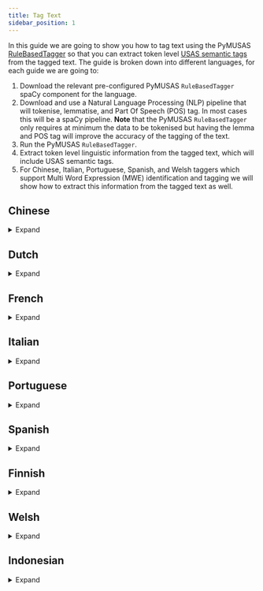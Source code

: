```yaml
---
title: Tag Text
sidebar_position: 1
---
```


In this guide we are going to show you how to tag text using the PyMUSAS [RuleBasedTagger](/api/spacy_api/taggers/rule_based#rulebasedtagger) so that you can extract token level [USAS semantic tags](https://ucrel.lancs.ac.uk/usas/) from the tagged text. The guide is broken down into different languages, for each guide we are going to: 

1. Download the relevant pre-configured PyMUSAS `RuleBasedTagger` spaCy component for the language.
2. Download and use a Natural Language Processing (NLP) pipeline that will tokenise, lemmatise, and Part Of Speech (POS) tag. In most cases this will be a spaCy pipeline. **Note** that the PyMUSAS `RuleBasedTagger` only requires at minimum the data to be tokenised but having the lemma and POS tag will improve the accuracy of the tagging of the text.
3. Run the PyMUSAS `RuleBasedTagger`.
4. Extract token level linguistic information from the tagged text, which will include USAS semantic tags.
5. For Chinese, Italian, Portuguese, Spanish, and Welsh taggers which support Multi Word Expression (MWE) identification and tagging we will show how to extract this information from the tagged text as well.


## Chinese
<details>
<summary>Expand</summary>

First download both the [Chinese PyMUSAS `RuleBasedTagger` spaCy component](https://github.com/UCREL/pymusas-models/releases/tag/cmn_dual_upos2usas_contextual-0.3.0) and the [small Chinese spaCy model](https://spacy.io/models/zh):

``` bash
pip install https://github.com/UCREL/pymusas-models/releases/download/cmn_dual_upos2usas_contextual-0.3.0/cmn_dual_upos2usas_contextual-0.3.0-py3-none-any.whl
python -m spacy download zh_core_web_sm
```

Then create the tagger, in a Python script:

:::note
Currently there is no lemmatisation component in the spaCy pipeline for Chinese.
:::

``` python
import spacy

# We exclude the following components as we do not need them. 
nlp = spacy.load('zh_core_web_sm', exclude=['parser', 'ner'])
# Load the Chinese PyMUSAS rule based tagger in a seperate spaCy pipeline
chinese_tagger_pipeline = spacy.load('cmn_dual_upos2usas_contextual')
# Adds the Chinese PyMUSAS rule based tagger to the main spaCy pipeline
nlp.add_pipe('pymusas_rule_based_tagger', source=chinese_tagger_pipeline)
```

The tagger is now setup for tagging text through the spaCy pipeline like so (this example follows on from the last). The example text is taken from the Chinese Wikipedia page on the topic of [`The Nile River`](https://zh.wikipedia.org/wiki/%E5%B0%BC%E7%BD%97%E6%B2%B3):

``` python
text = "尼罗河 是一条流經非洲東部與北部的河流，與中非地區的剛果河、非洲南部的赞比西河以及西非地区的尼日尔河並列非洲最大的四個河流系統。"

output_doc = nlp(text)

print(f'Text\tPOS\tUSAS Tags')
for token in output_doc:
    print(f'{token.text}\t{token.pos_}\t{token._.pymusas_tags}')
```

<details>
<summary>Output:</summary>

``` tsv
Text    POS     USAS Tags
尼罗河     PROPN   ['Z2']
是       VERB    ['A3', 'Z5']
一       NUM     ['N1']
条       NUM     ['G2.1/P1', 'S7.4-', 'A1.7+', 'S8-']
流經      ADJ     ['Z99']
非洲      PROPN   ['Z2']
東部      NOUN    ['Z99']
與北部     PROPN   ['Z99']
的       PART    ['Z5']
河流      NOUN    ['W3/M4', 'N5+']
，       PUNCT   ['PUNCT']
與       VERB    ['Z99']
中非      PROPN   ['Z99']
地區      NOUN    ['Z99']
的       PART    ['Z5']
剛果河     PROPN   ['Z99']
、       PUNCT   ['PUNCT']
非洲      PROPN   ['Z2']
南部      NOUN    ['M6']
的       PART    ['Z5']
赞比西河    NOUN    ['Z99']
以及      CCONJ   ['N5++', 'N5.2+', 'A13.3', 'Z5']
西非      PROPN   ['Z99']
地区      NOUN    ['A1.1.1', 'B3/X1', 'G1.1c', 'W3', 'F4/M7', 'K2', 'M7', 'A4.1', 'N3.6', 'B1', 'T1.1', 'O4.4', 'N5.1-', 'S5+c', 'B3', 'Y1', 'C1/H1@']
的       PART    ['Z5']
尼日尔河    NOUN    ['Z99']
並列      VERB    ['Z99']
非洲      PROPN   ['Z2']
最       ADV     ['A11.1+', 'N5+++', 'N3.2+++', 'A11.1+++', 'N5.1+', 'O2/M4', 'O3']
大       VERB    ['A11.1+', 'N5+++', 'N3.2+++', 'A11.1+++', 'N5.1+', 'O2/M4', 'O3']
的       PART    ['Z5']
四       NUM     ['N1']
個       NUM     ['N1']
河流      NOUN    ['W3/M4', 'N5+']
系統      NOUN    ['Z99']
。       PUNCT   ['PUNCT']
```

</details>

For Chinese the tagger also identifies and tags Multi Word Expressions (MWE), to find these MWE's you can run the following:

``` python
print(f'Text\tPOS\tMWE start and end index\tUSAS Tags')
for token in output_doc:
    start, end = token._.pymusas_mwe_indexes[0]
    if (end - start) > 1:
        print(f'{token.text}\t{token.pos_}\t{(start, end)}\t{token._.pymusas_tags}')
```

Which will output the following:

``` tsv
Text    POS    MWE start and end index    USAS Tags
最       ADV    (28, 30)                   ['A11.1+', 'N5+++', 'N3.2+++', 'A11.1+++', 'N5.1+', 'O2/M4', 'O3']
大       VERB   (28, 30)                   ['A11.1+', 'N5+++', 'N3.2+++', 'A11.1+++', 'N5.1+', 'O2/M4', 'O3']
```


</details>

## Dutch

<details>
<summary>Expand</summary>

First download both the [Dutch PyMUSAS `RuleBasedTagger` spaCy component](https://github.com/UCREL/pymusas-models/releases/tag/nl_single_upos2usas_contextual-0.3.0) and the [small Dutch spaCy model](https://spacy.io/models/nl):

``` bash
pip install https://github.com/UCREL/pymusas-models/releases/download/nl_single_upos2usas_contextual-0.3.0/nl_single_upos2usas_contextual-0.3.0-py3-none-any.whl
python -m spacy download nl_core_news_sm
```

Then create the tagger, in a Python script:

``` python
import spacy

# We exclude the following components as we do not need them. 
nlp = spacy.load('nl_core_news_sm', exclude=['parser', 'ner', 'tagger'])
# Load the Dutch PyMUSAS rule based tagger in a separate spaCy pipeline
dutch_tagger_pipeline = spacy.load('nl_single_upos2usas_contextual')
# Adds the Dutch PyMUSAS rule based tagger to the main spaCy pipeline
nlp.add_pipe('pymusas_rule_based_tagger', source=dutch_tagger_pipeline)
```

The tagger is now setup for tagging text through the spaCy pipeline like so (this example follows on from the last). The example text is taken from the Dutch Wikipedia page on the topic of [`The Nile River`](https://nl.wikipedia.org/wiki/Nijl):

``` python
text = "De Nijl is met een lengte van 5499 tot 6695 km de langste of de op een na langste rivier van de wereld."

output_doc = nlp(text)

print(f'Text\tLemma\tPOS\tUSAS Tags')
for token in output_doc:
    print(f'{token.text}\t{token.lemma_}\t{token.pos_}\t{token._.pymusas_tags}')
```

<details>

<summary>Output:</summary>

``` tsv
Text    Lemma   POS     USAS Tags
De      de      DET     ['Z5']
Nijl    nijl    PROPN   ['Z99']
is      is      AUX     ['Z99']
met     met     ADP     ['Z5']
een     een     DET     ['Z5']
lengte  lengte  NOUN    ['N3.7', 'T1.3', 'M4']
van     van     ADP     ['Z5']
5499    5499    NUM     ['N1']
tot     tot     ADP     ['Z99']
6695    6695    NUM     ['N1']
km      km      SYM     ['Z99']
de      de      DET     ['Z5']
langste lang    ADJ     ['N3.7+', 'T1.3+', 'N3.3+', 'N3.2+', 'X7+']
of      of      CCONJ   ['Z5']
de      de      DET     ['Z5']
op      op      ADP     ['A5.1+', 'G2.2+', 'A1.1.1', 'M6', 'Z5']
een     e       NUM     ['N1', 'T3', 'T1.2', 'Z8']
na      na      ADP     ['N4', 'Z5']
langste lang    ADJ     ['N3.7+', 'T1.3+', 'N3.3+', 'N3.2+', 'X7+']
rivier  rivier  NOUN    ['W3/M4', 'N5+']
van     van     ADP     ['Z5']
de      de      DET     ['Z5']
wereld  wereld  NOUN    ['W1', 'S5+c', 'A4.1', 'N5+']
.       .       PUNCT   ['PUNCT']
```
</details>

</details>

## French

<details>
<summary>Expand</summary>

First download both the [French PyMUSAS `RuleBasedTagger` spaCy component](https://github.com/UCREL/pymusas-models/releases/tag/fr_single_upos2usas_contextual-0.3.0) and the [small French spaCy model](https://spacy.io/models/fr):

``` bash
pip install https://github.com/UCREL/pymusas-models/releases/download/fr_single_upos2usas_contextual-0.3.0/fr_single_upos2usas_contextual-0.3.0-py3-none-any.whl
python -m spacy download fr_core_news_sm
```

Then create the tagger, in a Python script:

``` python
import spacy

# We exclude the following components as we do not need them. 
nlp = spacy.load('fr_core_news_sm', exclude=['parser', 'ner'])
# Load the French PyMUSAS rule based tagger in a separate spaCy pipeline
french_tagger_pipeline = spacy.load('fr_single_upos2usas_contextual')
# Adds the French PyMUSAS rule based tagger to the main spaCy pipeline
nlp.add_pipe('pymusas_rule_based_tagger', source=french_tagger_pipeline)
```

The tagger is now setup for tagging text through the spaCy pipeline like so (this example follows on from the last). The example text is taken from the French Wikipedia page on the topic of [`The Nile River`](https://fr.wikipedia.org/wiki/Nil):

``` python
text = "Le Nil est un fleuve d'Afrique. Avec une longueur d'environ 6 700 km, c'est avec le fleuve Amazone, le plus long fleuve du monde."

output_doc = nlp(text)

print(f'Text\tLemma\tPOS\tUSAS Tags')
for token in output_doc:
    print(f'{token.text}\t{token.lemma_}\t{token.pos_}\t{token._.pymusas_tags}')
```

<details>

<summary>Output:</summary>

``` tsv
Text      Lemma     POS       USAS Tags
Le        le        DET       ['Z5']
Nil       Nil       PROPN     ['Z99']
est       être      AUX       ['M6']
un        un        DET       ['Z5']
fleuve    fleuve    NOUN      ['W3/M4', 'N5+']
d'        de        ADP       ['Z5']
Afrique   Afrique   PROPN     ['Z99']
.         .         PUNCT     ['PUNCT']
Avec      avec      ADP       ['Z5']
une       un        DET       ['Z5']
longueur  longueur  NOUN      ['N3.7', 'T1.3', 'M4']
d'        de        ADP       ['Z5']
environ   environ   ADV       ['Z5']
6         6         DET       ['Z99']
700       700       NUM       ['N1']
km        kilomètre NOUN      ['N3.3', 'N3.7']
,         ,         PUNCT     ['PUNCT']
c'        ce        PRON      ['Z8']
est       être      VERB      ['M6']
avec      avec      ADP       ['Z5']
le        le        DET       ['Z5']
fleuve    fleuve    NOUN      ['W3/M4', 'N5+']
Amazone   amazone   NOUN      ['Z99']
,         ,         PUNCT     ['PUNCT']
le        le        DET       ['Z5']
plus      plus      ADV       ['Z5']
long      long      ADJ       ['Z99']
fleuve    fleuve    NOUN      ['W3/M4', 'N5+']
du        de        ADP       ['Z5']
monde     monde     NOUN      ['Z99']
.         .         PUNCT     ['PUNCT']
```

</details>

</details>

## Italian

<details>
<summary>Expand</summary>

First download both the [Italian PyMUSAS `RuleBasedTagger` spaCy component](https://github.com/UCREL/pymusas-models/releases/tag/it_dual_upos2usas_contextual-0.3.0) and the [small Italian spaCy model](https://spacy.io/models/it):

``` bash
pip install https://github.com/UCREL/pymusas-models/releases/download/it_dual_upos2usas_contextual-0.3.0/it_dual_upos2usas_contextual-0.3.0-py3-none-any.whl
python -m spacy download it_core_news_sm
```

Then create the tagger, in a Python script:

``` python
import spacy

# We exclude the following components as we do not need them. 
nlp = spacy.load('it_core_news_sm', exclude=['parser', 'ner', 'tagger'])
# Load the Italian PyMUSAS rule based tagger in a separate spaCy pipeline
italian_tagger_pipeline = spacy.load('it_dual_upos2usas_contextual')
# Adds the Italian PyMUSAS rule based tagger to the main spaCy pipeline
nlp.add_pipe('pymusas_rule_based_tagger', source=italian_tagger_pipeline)
```

The tagger is now setup for tagging text through the spaCy pipeline like so (this example follows on from the last). The example text is taken from the Italian Wikipedia page on the topic of [`The Nile River`](https://it.wikipedia.org/wiki/Nilo):

``` python
text = "Il Nilo è un fiume africano lungo 6.852 km che attraversa otto stati dell'Africa. Tradizionalmente considerato il fiume più lungo del mondo, contende il primato della lunghezza al Rio delle Amazzoni."

output_doc = nlp(text)

print(f'Text\tLemma\tPOS\tUSAS Tags')
for token in output_doc:
    print(f'{token.text}\t{token.lemma_}\t{token.pos_}\t{token._.pymusas_tags}')
```

<details>

<summary>Output:</summary>

``` tsv
Text              Lemma             POS     USAS Tags
Il                il                DET     ['Z5']
Nilo              nilo              PROPN   ['Z99']
è                 essere            AUX     ['A5.1', 'S7.1++', 'X3.2', 'Q2.2', 'A8', 'N3.1%']
un                uno               DET     ['Z5']
fiume             fiume             NOUN    ['W3']
africano          africano          ADJ     ['Z2']
lungo             lungo             ADP     ['Z5']
6.852             6.852             NUM     ['N1']
km                km                NOUN    ['N3.3']
che               che               PRON    ['Z8']
attraversa        attraversare      VERB    ['M1', 'M6', 'S8-', 'A1.8+', 'A6.3+', 'F4/L2', 'O4.4', 'Q1.2', 'E3-', 'S1.1.1', 'S9@']
otto              otto              NUM     ['N1']
stati             stato             NOUN    ['G2.1/H1', 'B2', 'A3']
dell'             dell'             ADP     ['Z99']
Africa            Africa            PROPN   ['Z2']
.                 .                 PUNCT   ['PUNCT']
Tradizionalmente  tradizionalmente  ADV     ['Z99']
considerato       considerare       VERB    ['A5.1', 'N2', 'A11.1+', 'Q2.2', 'S1.1.1', 'Q1.3', 'S9%', 'X2.1', 'X2.4', 'X6']
il                il                DET     ['Z5']
fiume             fiume             NOUN    ['W3']
più               molto             ADV     ['N3.3+', 'A13.3']
lungo             lungo             ADJ     ['N3.3+', 'A13.3']
del               del               ADP     ['Z5']
mondo             mondo             NOUN    ['W1']
,                 ,                 PUNCT   ['PUNCT']
contende          contendere        VERB    ['S7.3']
il                il                DET     ['Z5']
primato           primato           NOUN    ['A5.1+++', 'A11.1+']
della             della             ADP     ['Z99']
lunghezza         lunghezza         NOUN    ['N3.7', 'T1.3', 'M4']
al                al                ADP     ['Z5']
Rio               Rio               PROPN   ['Z2']
delle             della             ADP     ['Z5']
Amazzoni          amazzoni          PROPN   ['Z99']
.                 .                 PUNCT   ['PUNCT']
```

</details>

For Italian the tagger also identifies and tags Multi Word Expressions (MWE), to find these MWE's you can run the following:

``` python
print(f'Text\tPOS\tMWE start and end index\tUSAS Tags')

for token in output_doc:
    start, end = token._.pymusas_mwe_indexes[0]
    if (end - start) > 1:
        print(f'{token.text}\t{token.pos_}\t{(start, end)}\t{token._.pymusas_tags}')
```

Which will output the following:

``` tsv
Text    POS     MWE start and end index    USAS Tags
più     ADV     (20, 22)                   ['N3.3+', 'A13.3']
lungo   ADJ     (20, 22)                   ['N3.3+', 'A13.3']
```

</details>

## Portuguese

<details>
<summary>Expand</summary>

First download both the [Portuguese PyMUSAS `RuleBasedTagger` spaCy component](https://github.com/UCREL/pymusas-models/releases/tag/pt_dual_upos2usas_contextual-0.3.0) and the [small Portuguese spaCy model](https://spacy.io/models/pt):

``` bash
pip install https://github.com/UCREL/pymusas-models/releases/download/pt_dual_upos2usas_contextual-0.3.0/pt_dual_upos2usas_contextual-0.3.0-py3-none-any.whl
python -m spacy download pt_core_news_sm
```

Then create the tagger, in a Python script:

``` python
import spacy

# We exclude the following components as we do not need them. 
nlp = spacy.load('pt_core_news_sm', exclude=['parser', 'ner'])
# Load the Portuguese PyMUSAS rule based tagger in a separate spaCy pipeline
portuguese_tagger_pipeline = spacy.load('pt_dual_upos2usas_contextual')
# Adds the Portuguese PyMUSAS rule based tagger to the main spaCy pipeline
nlp.add_pipe('pymusas_rule_based_tagger', source=portuguese_tagger_pipeline)
```

The tagger is now setup for tagging text through the spaCy pipeline like so (this example follows on from the last). The example text is taken from the Portuguese Wikipedia page on the topic of [`The Nile River`](https://pt.wikipedia.org/wiki/Rio_Nilo):

``` python
text = "Todos estes estudos levam a que o comprimento de ambos os rios permaneça em aberto, continuando por isso o debate e como tal, continuando-se a considerar o Nilo como o rio mais longo."

output_doc = nlp(text)

print(f'Text\tLemma\tPOS\tUSAS Tags')
for token in output_doc:
    print(f'{token.text}\t{token.lemma_}\t{token.pos_}\t{token._.pymusas_tags}')
```

<details>

<summary>Output:</summary>

``` tsv
Text            Lemma           POS     USAS Tags
Todos           Todos           DET     ['Z8/N5.1+c']
estes           este            DET     ['Z5', 'Z8']
estudos         estudo          NOUN    ['P1', 'X2.4', 'H2', 'Q1.2', 'C1']
levam           levar           VERB    ['A9+', 'T1.3', 'C1', 'A1.1.1', 'M2', 'S7.1-', 'A2.1+', 'X2.4', 'S6+', 'S7.4+', 'N3', 'A2.1+', 'P1', 'M1', 'X2.5+', 'F1@', 'F2@', 'Q1.2@', 'B3@']
a               o               SCONJ   ['M6', 'Z5']
que             que             SCONJ   ['A13.3', 'A6.1+', 'Z5', 'Z8']
o               o               DET     ['Z5']
comprimento     comprimento     NOUN    ['N3.7', 'T1.3', 'M4']
de              de              ADP     ['Z5']
ambos           ambos           DET     ['N5']
os              o               DET     ['Z5']
rios            rio             NOUN    ['W3/M4', 'N5+']
permaneça       permanecer      VERB    ['T2++', 'M8', 'N5.2+']
em              em              SCONJ   ['A5.1+', 'G2.2+', 'A1.1.1', 'M6', 'O4.2+', 'Z5']
aberto          aberto          VERB    ['A10+', 'T2+']
,               ,               PUNCT   ['PUNCT']
continuando     continuar       VERB    ['Z99']
por             por             ADP     ['N4', 'Z5', 'T1.2']
isso            isso            PRON    ['N4', 'Z5', 'T1.2']
o               o               DET     ['Z5']
debate          debater         NOUN    ['Q2.1', 'Q2.1/A6.1-', 'Q2.1/E3-', 'Q2.2']
e               e               CCONJ   ['Z5']
como            comer           ADP     ['Z5']
tal             tal             PRON    ['Z5']
,               ,               PUNCT   ['PUNCT']
continuando-se  continuando-se  VERB    ['Z99']
a               o               SCONJ   ['M6', 'Z5']
considerar      considerar      VERB    ['Z99']
o               o               DET     ['Z5']
Nilo            Nilo            PROPN   ['Z2']
como            comer           ADP     ['Z5']
o               o               DET     ['Z5']
rio             rir             NOUN    ['W3/M4', 'N5+']
mais            mais            ADV     ['T1.3++', 'N3.7++', 'N3.3++', 'N3.2++']
longo           longo           ADJ     ['T1.3++', 'N3.7++', 'N3.3++', 'N3.2++']
.               .               PUNCT   ['PUNCT']
```
</details>

For Portuguese the tagger also identifies and tags Multi Word Expressions (MWE), to find these MWE's you can run the following:

``` python
print(f'Text\tPOS\tMWE start and end index\tUSAS Tags')

for token in output_doc:
    start, end = token._.pymusas_mwe_indexes[0]
    if (end - start) > 1:
        print(f'{token.text}\t{token.pos_}\t{(start, end)}\t{token._.pymusas_tags}')
```

Which will output the following:

``` tsv
Text    POS     MWE start and end index    USAS Tags
por     ADP     (17, 19)                   ['N4', 'Z5', 'T1.2']
isso    PRON    (17, 19)                   ['N4', 'Z5', 'T1.2']
mais    ADV     (33, 35)                   ['T1.3++', 'N3.7++', 'N3.3++', 'N3.2++']
longo   ADJ     (33, 35)                   ['T1.3++', 'N3.7++', 'N3.3++', 'N3.2++']
```


</details>

## Spanish

<details>
<summary>Expand</summary>

First download both the [Spanish PyMUSAS `RuleBasedTagger` spaCy component](https://github.com/UCREL/pymusas-models/releases/tag/es_dual_upos2usas_contextual-0.3.0) and the [small Spanish spaCy model](https://spacy.io/models/es):

``` bash
pip install https://github.com/UCREL/pymusas-models/releases/download/es_dual_upos2usas_contextual-0.3.0/es_dual_upos2usas_contextual-0.3.0-py3-none-any.whl
python -m spacy download es_core_news_sm
```

Then create the tagger, in a Python script:

``` python
import spacy

# We exclude the following components as we do not need them. 
nlp = spacy.load('es_core_news_sm', exclude=['parser', 'ner'])
# Load the Spanish PyMUSAS rule based tagger in a separate spaCy pipeline
spanish_tagger_pipeline = spacy.load('es_dual_upos2usas_contextual')
# Adds the Spanish PyMUSAS rule based tagger to the main spaCy pipeline
nlp.add_pipe('pymusas_rule_based_tagger', source=spanish_tagger_pipeline)
```

The tagger is now setup for tagging text through the spaCy pipeline like so (this example follows on from the last). The example text is taken from the Spanish Wikipedia page on the topic of [`Países Bajos`](https://es.wikipedia.org/wiki/Pa%C3%ADses_Bajos):

``` python
text = "Los Países Bajos son un país soberano ubicado al noreste de la Europa continental y el país constituyente más grande de los cuatro que, junto con las islas de Aruba, Curazao y San Martín, forman el Reino de los Países Bajos."

output_doc = nlp(text)

print(f'Text\tLemma\tPOS\tUSAS Tags')
for token in output_doc:
    print(f'{token.text}\t{token.lemma_}\t{token.pos_}\t{token._.pymusas_tags}')
```

<details>

<summary>Output:</summary>

``` tsv
Text            Lemma           POS     USAS Tags
Los             el              DET     ['Z5']
Países          Países          PROPN   ['Z2']
Bajos           Bajos           PROPN   ['Z2']
son             ser             AUX     ['A3+', 'L1', 'Z5']
un              uno             DET     ['Z5', 'N1']
país            país            NOUN    ['G1.1c', 'W3', 'M7']
soberano        soberano        ADJ     ['Z99']
ubicado         ubicado         ADJ     ['Z99']
al              al              ADP     ['Z5']
noreste         noreste         NOUN    ['Z99']
de              de              ADP     ['Z5']
la              el              DET     ['Z5']
Europa          Europa          PROPN   ['Z2', 'S7', 'M7']
continental     continental     ADJ     ['Z99']
y               y               CCONJ   ['Z5', 'A1.8+']
el              el              DET     ['Z5']
país            país            NOUN    ['G1.1c', 'W3', 'M7']
constituyente   constituyente   ADJ     ['Z99']
más             más             ADV     ['A13.3', 'N6++', 'Z5']
grande          grande          ADJ     ['N3.1+/A6.1+/A13.2+', 'A5']
de              de              ADP     ['Z5']
los             el              DET     ['Z5']
cuatro          cuatro          NUM     ['N1']
que             que             PRON    ['Z5', 'Z8']
,               ,               PUNCT   ['PUNCT']
junto           junto           ADJ     ['A2.2', 'S5+', 'A1.8+']
con             con             ADP     ['Z5', 'A4.1']
las             el              DET     ['Z5']
islas           isla            NOUN    ['W3M7']
de              de              ADP     ['Z5']
Aruba           Aruba           PROPN   ['Z99']
,               ,               PUNCT   ['PUNCT']
Curazao         Curazao         PROPN   ['Z99']
y               y               CCONJ   ['Z5', 'A1.8+']
San             San             PROPN   ['S9', 'S2', 'A4.1']
Martín          Martín          PROPN   ['Z1', 'S2']
,               ,               PUNCT   ['PUNCT']
forman          formar          VERB    ['T2+', 'A2.1+', 'A1.8+', 'A3+', 'A1.1.1']
el              el              DET     ['Z5']
Reino           Reino           PROPN   ['M7']
de              de              ADP     ['Z5']
los             el              DET     ['Z5']
Países          Países          PROPN   ['Z2']
Bajos           Bajos           PROPN   ['Z2']
.               .               PUNCT   ['PUNCT']
```
</details>



For Spainsh the tagger also identifies and tags Multi Word Expressions (MWE), to find these MWE's you can run the following:

``` python
print(f'Text\tPOS\tMWE start and end index\tUSAS Tags')

for token in output_doc:
    start, end = token._.pymusas_mwe_indexes[0]
    if (end - start) > 1:
        print(f'{token.text}\t{token.pos_}\t{(start, end)}\t{token._.pymusas_tags}')
```

Which will output the following:

``` tsv
Text    POS     MWE start and end index    USAS Tags
Países  PROPN   (1, 3)                     ['Z2']
Bajos   PROPN   (1, 3)                     ['Z2']
Países  PROPN   (42, 44)                   ['Z2']
Bajos   PROPN   (42, 44)                   ['Z2']
```

</details>

## Finnish

<details>
<summary>Expand</summary>

First download both the [Finnish PyMUSAS `RuleBasedTagger` spaCy component](https://github.com/UCREL/pymusas-models/releases/tag/fi_single_upos2usas_contextual-0.3.1) and the [small Finnish spaCy model](https://spacy.io/models/fi):

``` bash
pip install https://github.com/UCREL/pymusas-models/releases/download/fi_single_upos2usas_contextual-0.3.1/fi_single_upos2usas_contextual-0.3.1-py3-none-any.whl
python -m spacy download fi_core_news_sm
```

Then create the tagger, in a Python script:

``` python
import spacy

# We exclude the following components as we do not need them. 
nlp = spacy.load("fi_core_news_sm", exclude=['tagger', 'parser', 'attribute_ruler', 'ner'])
# Load the Finnish PyMUSAS rule based tagger in a separate spaCy pipeline
finnish_tagger_pipeline = spacy.load('fi_single_upos2usas_contextual')
# Adds the Finnish PyMUSAS rule based tagger to the main spaCy pipeline
nlp.add_pipe('pymusas_rule_based_tagger', source=finnish_tagger_pipeline)
```

The tagger is now setup for tagging text through the spaCy pipeline like so (this example follows on from the last). The example text is taken from the Finnish Wikipedia page on the topic of [`Bank` as a financial institution](https://fi.wikipedia.org/wiki/Pankki):

``` python
text = "Pankki on instituutio, joka tarjoaa finanssipalveluita, erityisesti maksuliikenteen hoitoa ja luotonantoa."

output_doc = nlp(text)

print(f'Text\tLemma\tPOS\tUSAS Tags')
for token in output_doc:
    print(f'{token.text}\t{token.lemma_}\t{token.pos_}\t{token._.pymusas_tags}')
print(f'{"Text":<20}{"Lemma":<20}{"POS":<8}USAS Tags')
for token in output_doc:
    print(f'{token.text:<20}{token.lemma_:<20}{token.pos_:<8}{token._.pymusas_tags}')
```

<details>

<summary>Output:</summary>

``` tsv
Text                Lemma               POS     USAS Tags
Pankki              pankki              NOUN    ['I1/H1', 'K5.2/I1.1']
on                  olla                AUX     ['A3+', 'A1.1.1', 'M6', 'Z5']
instituutio         instituutio         NOUN    ['S5+']
,                   ,                   PUNCT   ['PUNCT']
joka                joka                PRON    ['Z8', 'N5.1+']
tarjoaa             tarjota             VERB    ['A9-', 'Q2.2', 'F1', 'S6+', 'A7+', 'I2.2']
finanssipalveluita  finanssipalvelus    NOUN    ['Z99']
,                   ,                   PUNCT   ['PUNCT']
erityisesti         erityisesti         ADV     ['A14']
maksuliikenteen     maksuliikentete     NOUN    ['Z99']
hoitoa              hoito               NOUN    ['B3', 'S4']
ja                  ja                  CCONJ   ['Z5']
luotonantoa         luotonanto          NOUN    ['Z99']
.                   .                   PUNCT   ['PUNCT']
```

</details>

</details>

## Welsh
<details>
<summary>Expand</summary>

In this example we will not be using spaCy for tokenisation, lemmatisation, and POS tagging, as we will be using the [CyTag toolkit](https://github.com/UCREL/CyTag) that has been wrapped in a docker container. Therefore, first you will need to [install docker](https://docs.docker.com/get-docker/).

We assume that you would like to tag the following text, of which this text is stored in the file named `welsh_text_example.txt`. The example text is taken from the Welsh Wikipedia page on the topic of [`Bank` as a financial institution.](https://cy.wikipedia.org/wiki/Banc) With an additional random sentence at the end to demonstrate the Multi Word Expression (MWE) identification and tagging attributes of the tagger.

``` txt title="welsh_text_example.txt"
Sefydliad cyllidol yw bancwr neu fanc sy'n actio fel asiant talu ar gyfer cwsmeriaid, ac yn rhoi benthyg ac yn benthyg arian. Yn rhai gwledydd, megis yr Almaen a Siapan, mae banciau'n brif berchenogion corfforaethau diwydiannol, tra mewn gwledydd eraill, megis yr Unol Daleithiau, mae banciau'n cael eu gwahardd rhag bod yn berchen ar gwmniau sydd ddim yn rhai cyllidol. Adran Iechyd Cymru.
```

First we will need to run the CyTag toolkit, more specifically we will run version 1 of the toolkit as we have a mapping from the POS tags produced in version 1 (the [basic CorCencC POS tagset](https://cytag.corcencc.org/tagset?lang=en)) to the POS tags that the USAS lexicon uses (the USAS core POS tagset) within the pre-configured Welsh PyMUSAS `RuleBasedTagger` tagger.

``` bash
cat welsh_text_example.txt | docker run -i --rm ghcr.io/ucrel/cytag:1.0.4 > welsh_text_example.tsv
```

We now have a `tsv` version of the file that has been tokenised, lemmatised, and POS tagged. The `welsh_text_example.tsv` file should contain the following (I have added column headers here to explain what each column represents, these headers should not be in your file, also note that the "Mutation" column is optional):

<details>
<summary>welsh_text_example.tsv:</summary>

``` tsv title="welsh_text_example.tsv"
Line Number	Token	Sentence Index, Token Index	Lemma	Basic POS	Enriched POS	Mutation
1	Sefydliad	1,1	sefydliad	E	Egu	
2	cyllidol	1,2	cyllidol	Ans	Anscadu	
3	yw	1,3	bod	B	Bpres3u	
4	bancwr	1,4	bancwr	E	Egu	
5	neu	1,5	neu	Cys	Cyscyd	
6	fanc	1,6	banc	E	Egu	+sm
7	sy	1,7	bod	B	Bpres3perth	
8	'n	1,8	yn	U	Uberf	
9	actio	1,9	actio	B	Be	
10	fel	1,10	fel	Cys	Cyscyd	
11	asiant	1,11	asiant | asio	E | B	Egu | Bpres3ll	
12	talu	1,12	talu	B	Be	
13	ar	1,13	ar	Ar	Arsym	
14	gyfer	1,14	cyfer	E	Egu	+sm
15	cwsmeriaid	1,15	cwsmer	E	Egll	
16	,	1,16	,	Atd	Atdcan	
17	ac	1,17	a	Cys	Cyscyd	
18	yn	1,18	yn	U	Uberf	
19	rhoi	1,19	rhoi	B	Be	
20	benthyg	1,20	benthyg	E	Egu	
21	ac	1,21	a	Cys	Cyscyd	
22	yn	1,22	yn	U	Uberf	
23	benthyg	1,23	benthyg	B	Be	
24	arian	1,24	arian	E	Egu	
25	.	1,25	.	Atd	Atdt	
26	Yn	2,1	yn	Ar	Arsym	
27	rhai	2,2	rhai	unk	unk	
28	gwledydd	2,3	gwlad	E	Ebll	
29	,	2,4	,	Atd	Atdcan	
30	megis	2,5	megis	Cys	Cyscyd	
31	yr	2,6	y	YFB	YFB	
32	Almaen	2,7	Almaen	E	Epb	
33	a	2,8	a	Cys	Cyscyd	
34	Siapan	2,9	Siapan	E	Epb	
35	,	2,10	,	Atd	Atdcan	
36	mae	2,11	bod	B	Bpres3u	
37	banciau	2,12	banc	E	Egll	
38	'n	2,13	yn	U	Utra	
39	brif	2,14	brif	unk	unk	
40	berchenogion	2,15	berchenogion	unk	unk	
41	corfforaethau	2,16	corfforaeth	E	Ebll	
42	diwydiannol	2,17	diwydiannol	Ans	Anscadu	
43	,	2,18	,	Atd	Atdcan	
44	tra	2,19	tra	Cys	Cyscyd	
45	mewn	2,20	mewn	Ar	Arsym	
46	gwledydd	2,21	gwlad	E	Ebll	
47	eraill	2,22	arall	Ans	Anscadu	
48	,	2,23	,	Atd	Atdcan	
49	megis	2,24	megis	Cys	Cyscyd	
50	yr	2,25	y	YFB	YFB	
51	Unol	2,26	unol	Ans	Anscadu	
52	Daleithiau	2,27	Daleithiau	E	Ep	
53	,	2,28	,	Atd	Atdcan	
54	mae	2,29	bod	B	Bpres3u	
55	banciau	2,30	banc	E	Egll	
56	'n	2,31	yn	U	Uberf	
57	cael	2,32	cael	B	Be	
58	eu	2,33	eu	Rha	Rhadib3ll	
59	gwahardd	2,34	gwahardd	B	Be	
60	rhag	2,35	rhag	Ar	Arsym	
61	bod	2,36	bod	B	Be	
62	yn	2,37	yn	U	Utra	
63	berchen	2,38	perchen	E	Egu	+sm
64	ar	2,39	ar	Ar	Arsym	
65	gwmniau	2,40	gwmniau	unk	unk	
66	sydd	2,41	bod	B	Bpres3perth	
67	ddim	2,42	dim	E	Egu	+sm
68	yn	2,43	yn	U	Utra	
69	rhai	2,44	rhai	unk	unk	
70	cyllidol	2,45	cyllidol	Ans	Anscadu	
71	.	2,46	.	Atd	Atdt	
72	Adran	3,1	adran	E	Ebu	
73	Iechyd	3,2	iechyd	E	Egu	
74	Cymru	3,3	Cymru	E	Epb	
75	.	3,4	.	Atd	Atdt
```

</details>

Now we have the token, lemma, and POS tag information we can run the [Welsh PyMUSAS `RuleBasedTagger`](https://github.com/UCREL/pymusas-models/releases/tag/cy_dual_basiccorcencc2usas_contextual-0.3.0), so first we will download it:

``` bash
pip install https://github.com/UCREL/pymusas-models/releases/download/cy_dual_basiccorcencc2usas_contextual-0.3.0/cy_dual_basiccorcencc2usas_contextual-0.3.0-py3-none-any.whl
```

Now we can run the tagger over the `tsv` data using the following Python script:

``` python
from pathlib import Path
from typing import List

import spacy
from spacy.tokens import Doc
from spacy.vocab import Vocab

# Load the Welsh PyMUSAS rule based tagger
nlp = spacy.load("cy_dual_basiccorcencc2usas_contextual")

tokens: List[str] = []
spaces: List[bool] = []
basic_pos_tags: List[str] = []
lemmas: List[str] = []

welsh_tagged_file = Path(Path.cwd(), 'welsh_text_example.tsv').resolve()

print('Text\tLemma\tPOS\tUSAS Tags')
with welsh_tagged_file.open('r', encoding='utf-8') as welsh_tagged_data:
    for line in welsh_tagged_data:
        line = line.strip()
        if line:
            line_tags = line.split('\t')
            tokens.append(line_tags[1])
            lemmas.append(line_tags[3])
            basic_pos_tags.append(line_tags[4])
            spaces.append(True)


# As the tagger is a spaCy component that expects tokens, pos, and lemma
# we need to create a spaCy Doc object that will contain this information
doc = Doc(Vocab(), words=tokens, tags=basic_pos_tags, lemmas=lemmas)
output_doc = nlp(doc)

print(f'Text\tLemma\tPOS\tUSAS Tags')
for token in output_doc:
    print(f'{token.text}\t{token.lemma_}\t{token.tag_}\t{token._.pymusas_tags}')
```

<details>
<summary>Output:</summary>

``` tsv
Text            Lemma           POS     USAS Tags
Sefydliad       sefydliad       E       ['S5+c', 'S7.1+', 'H1c', 'S1.1.1', 'T2+']
cyllidol        cyllidol        Ans     ['I1']
yw              bod             B       ['A3+', 'Z5']
bancwr          bancwr          E       ['Z99']
neu             neu             Cys     ['Z5']
fanc            banc            E       ['I1.1', 'X2.6+', 'M1']
sy              bod             B       ['A3+', 'Z5']
'n              yn              U       ['Z5']
actio           actio           B       ['A1.1.1', 'T1.1.2', 'A8', 'K4']
fel             fel             Cys     ['Z5']
asiant          asiant | asio   E | B   ['I2.1/S2mf', 'G3/S2mf', 'K4/S2mf']
talu            talu            B       ['I1.2', 'A9-', 'I1.1/I3.1']
ar              ar              Ar      ['Z5']
gyfer           cyfer           E       ['M6', 'Q2.2', 'Q2.2', 'S7.1+', 'X4.2', 'K4']
cwsmeriaid      cwsmer          E       ['I2.2/S2mf']
,               ,               Atd     ['PUNCT']
ac              a               Cys     ['Z5']
yn              yn              U       ['Z5']
rhoi            rhoi            B       ['A9-', 'A1.1.1']
benthyg         benthyg         E       ['A9-']
ac              a               Cys     ['Z5']
yn              yn              U       ['Z5']
benthyg         benthyg         B       ['A9-']
arian           arian           E       ['I1']
.               .               Atd     ['PUNCT']
Yn              yn              Ar      ['Z5']
rhai            rhai            unk     ['A13.5']
gwledydd        gwlad           E       ['M7']
,               ,               Atd     ['PUNCT']
megis           megis           Cys     ['Z5']
yr              y               YFB     ['Z5']
Almaen          Almaen          E       ['Z2']
a               a               Cys     ['Z5']
Siapan          Siapan          E       ['Z2']
,               ,               Atd     ['PUNCT']
mae             bod             B       ['A3+', 'Z5']
banciau         banc            E       ['I1.1', 'X2.6+', 'M1']
'n              yn              U       ['Z5']
brif            brif            unk     ['Z99']
berchenogion    berchenogion    unk     ['Z99']
corfforaethau   corfforaeth     E       ['I2.1/S5c', 'G1.1c']
diwydiannol     diwydiannol     Ans     ['I4']
,               ,               Atd     ['PUNCT']
tra             tra             Cys     ['Z5']
mewn            mewn            Ar      ['Z5']
gwledydd        gwlad           E       ['M7']
eraill          arall           Ans     ['A6.1-/Z8']
,               ,               Atd     ['PUNCT']
megis           megis           Cys     ['Z5']
yr              y               YFB     ['Z5']
Unol            unol            Ans     ['S5+', 'A1.1.1']
Daleithiau      Daleithiau      E       ['Z99']
,               ,               Atd     ['PUNCT']
mae             bod             B       ['A3+', 'Z5']
banciau         banc            E       ['I1.1', 'X2.6+', 'M1']
'n              yn              U       ['Z5']
cael            cael            B       ['A9+', 'Z5', 'X9.2+', 'A2.1+', 'A2.2', 'M1', 'M2', 'X2.5+', 'E4.1-']
eu              eu              Rha     ['Z8']
gwahardd        gwahardd        B       ['S7.4-']
rhag            rhag            Ar      ['Z5']
bod             bod             B       ['A3+', 'Z5']
yn              yn              U       ['Z5']
berchen         perchen         E       ['A9+/S2mf']
ar              ar              Ar      ['Z5']
gwmniau         gwmniau         unk     ['Z99']
sydd            bod             B       ['A3+', 'Z5']
ddim            dim             E       ['Z6/Z8']
yn              yn              U       ['Z5']
rhai            rhai            unk     ['A13.5']
cyllidol        cyllidol        Ans     ['I1']
.               .               Atd     ['PUNCT']
Adran           adran           E       ['G1.1']
Iechyd          iechyd          E       ['G1.1']
Cymru           Cymru           E       ['Z2', 'Z1mf']
.               .               Atd     ['PUNCT']
```

</details>

For Welsh the tagger also identifies and tags Multi Word Expressions (MWE), to find these MWE's you can run the following:

``` python
print(f'Text\tPOS\tMWE start and end index\tUSAS Tags')
for token in output_doc:
    start, end = token._.pymusas_mwe_indexes[0]
    if (end - start) > 1:
        print(f'{token.text}\t{token.tag_}\t{(start, end)}\t{token._.pymusas_tags}')
```

Which will output the following:

``` tsv
Text    POS     MWE start and end index    USAS Tags
Adran   E       (71, 73)                   ['G1.1']
Iechyd  E       (71, 73)                   ['G1.1']
```

</details>

## Indonesian
<details>
<summary>Expand</summary>

In this example we will not be using spaCy for tokenisation, lemmatisation, and POS tagging, as we will be using the [Indonesian TreeTagger](https://github.com/UCREL/Indonesian-TreeTagger-Docker-Build) that has been wrapped in a docker container. Therefore, first you will need to [install docker](https://docs.docker.com/get-docker/). After installing docker you will need to build the Indonesian TreeTagger docker container locally, of which by doing this you agree to the [TreeTagger license](https://www.cis.uni-muenchen.de/~schmid/tools/TreeTagger/Tagger-Licence) (this license stops you from re-distributing the TreeTagger code, therefore please do not upload your built docker container to a registry like [Docker Hub](https://hub.docker.com/)), like so (docker container size roughly 139MB):

``` bash
docker build -t indonesian-treetagger:1.0.0 https://github.com/UCREL/Indonesian-TreeTagger-Docker-Build.git#main
```

We assume that you would like to tag the following text, of which this text is stored in the file named `indonesian_text_example.txt`. The example text is taken from the Indonesian Wikipedia page on the topic of [`Bank` as a financial institution.](https://id.wikipedia.org/wiki/Bank)

``` txt title="indonesian_text_example.txt"
Bank adalah sebuah lembaga keuangan intermediasi yang umumnya didirikan dengan kewenangan untuk menerima simpanan uang, meminjamkan uang, dan menerbitkan surat sanggup bayar.
```

First we will need to run the Indonesian TreeTagger:

``` bash
cat indonesian_text_example.txt | docker run -i --rm indonesian-treetagger:1.0.0 > indonesian_text_example.tsv
```

We now have a `tsv` version of the file that has been tokenised, lemmatised, and POS tagged. The `indonesian_text_example.tsv` file should contain the following (I have added column headers here to explain what each column represents, these headers should not be in your file):

:::note
The POS tagset for Indonesian is not the USAS core or [UPOS](https://universaldependencies.org/u/pos/) tagset, but rather the [UI tagset](https://drive.google.com/file/d/1Pnhj2vVEEP5eIc655Af-WPDXxthyZdwb/view).
:::

<details>
<summary>indonesian_text_example.tsv:</summary>

``` tsv title="indonesian_text_example.tsv"
Token	POS	Lemma
Bank	NNP	bank
adalah	VB	adalah
sebuah	NND	sebuah
lembaga keuangan	NN	lembaga
intermediasi	NN	intermediasi
yang	SC	yang
umumnya	NN	umumnya
didirikan	VB	diri
dengan	IN	dengan
kewenangan	NN	wenang
untuk	SC	untuk
menerima	VB	terima
simpanan	NN	simpan
uang	NN	uang
,	Z	,
meminjamkan	VB	pinjam
uang	NN	uang
,	Z	,
dan	CC	dan
menerbitkan	VB	terbit
surat	NN	surat
sanggup	VB	sanggup
bayar	VB	bayar
.	Z	.
```

</details>

Now we have the token, lemma, and POS tag information we can run the [Indonsian PyMUSAS `RuleBasedTagger`](https://github.com/UCREL/pymusas-models/releases/tag/id_single_none_contextual-0.3.0), so first we will download it:

``` bash
pip install https://github.com/UCREL/pymusas-models/releases/download/id_single_none_contextual-0.3.0/id_single_none_contextual-0.3.0-py3-none-any.whl
```

Now we can run the tagger over the `tsv` data using the following Python script:

``` python
from pathlib import Path
from typing import List

import spacy
from spacy.tokens import Doc
from spacy.vocab import Vocab

# Load the Indonesian PyMUSAS rule based tagger
nlp = spacy.load("id_single_none_contextual")

tokens: List[str] = []
spaces: List[bool] = []
pos_tags: List[str] = []
lemmas: List[str] = []

indonesian_tagged_file = Path(Path.cwd(), 'indonesian_text_example.tsv').resolve()

print('Text\tLemma\tPOS\tUSAS Tags')
with indonesian_tagged_file.open('r', encoding='utf-8') as indonesian_tagged_data:
    for line in indonesian_tagged_data:
        line = line.strip()
        if line:
            line_tags = line.split('\t')
            tokens.append(line_tags[0])
            lemmas.append(line_tags[2])
            pos_tags.append(line_tags[1])
            spaces.append(True)


# As the tagger is a spaCy component that expects tokens, pos, and lemma
# we need to create a spaCy Doc object that will contain this information
doc = Doc(Vocab(), words=tokens, tags=pos_tags, lemmas=lemmas)
output_doc = nlp(doc)

print(f'Text\tLemma\tPOS\tUSAS Tags')
for token in output_doc:
    print(f'{token.text}\t{token.lemma_}\t{token.tag_}\t{token._.pymusas_tags}')
```

<details>
<summary>Output:</summary>

``` tsv
Text                Lemma               POS     USAS Tags
Bank                bank                NNP     ['Z99']
adalah              adalah              VB      ['Z99']
sebuah              sebuah              NND     ['Z99']
lembaga keuangan    lembaga             NN      ['Z99']
intermediasi        intermediasi        NN      ['Z99']
yang                yang                SC      ['Z5']
umumnya             umumnya             NN      ['Z99']
didirikan           diri                VB      ['Z99']
dengan              dengan              IN      ['Z5']
kewenangan          wenang              NN      ['Z99']
untuk               untuk               SC      ['Z5']
menerima            terima              VB      ['Z99']
simpanan            simpan              NN      ['Z99']
uang                uang                NN      ['Z99']
,                   ,                   Z       ['PUNCT']
meminjamkan         pinjam              VB      ['Z99']
uang                uang                NN      ['Z99']
,                   ,                   Z       ['PUNCT']
dan                 dan                 CC      ['Z5']
menerbitkan         terbit              VB      ['Z99']
surat               surat               NN      ['Z99']
sanggup             sanggup             VB      ['Z99']
bayar               bayar               VB      ['Z99']
.                   .                   Z       ['PUNCT']
```

</details>

</details>